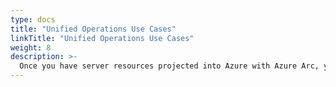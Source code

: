 ```yaml
---
type: docs
title: "Unified Operations Use Cases"
linkTitle: "Unified Operations Use Cases"
weight: 8
description: >-
  Once you have server resources projected into Azure with Azure Arc, you can start to use native Azure tooling to manage the servers as native Azure resources. The following scenarios show examples of using Azure management tools  with Azure Arc-enabled SQL Server.
---
```

